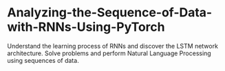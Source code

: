 # Analyzing-the-Sequence-of-Data-with-RNNs-Using-PyTorch
 Understand the learning process of RNNs and discover the LSTM network architecture. Solve problems and perform Natural Language Processing using sequences of data. 

